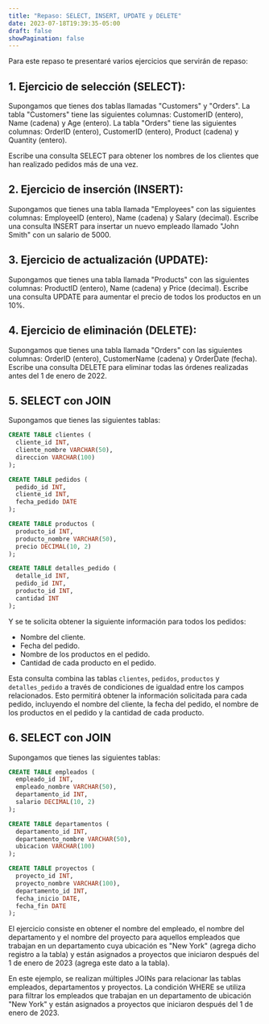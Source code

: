 ```yaml
---
title: "Repaso: SELECT, INSERT, UPDATE y DELETE"
date: 2023-07-18T19:39:35-05:00
draft: false
showPagination: false
---
```


Para este repaso te presentaré varios ejercicios que servirán de repaso:

## 1. Ejercicio de selección (SELECT):

Supongamos que tienes dos tablas llamadas "Customers" y "Orders". La tabla "Customers" tiene las siguientes columnas: CustomerID (entero), Name (cadena) y Age (entero). La tabla "Orders" tiene las siguientes columnas: OrderID (entero), CustomerID (entero), Product (cadena) y Quantity (entero).

Escribe una consulta SELECT para obtener los nombres de los clientes que han realizado pedidos más de una vez.

## 2. Ejercicio de inserción (INSERT):

Supongamos que tienes una tabla llamada "Employees" con las siguientes columnas: EmployeeID (entero), Name (cadena) y Salary (decimal).
Escribe una consulta INSERT para insertar un nuevo empleado llamado "John Smith" con un salario de 5000.

## 3. Ejercicio de actualización (UPDATE):

Supongamos que tienes una tabla llamada "Products" con las siguientes columnas: ProductID (entero), Name (cadena) y Price (decimal).
Escribe una consulta UPDATE para aumentar el precio de todos los productos en un 10%.

## 4. Ejercicio de eliminación (DELETE):

Supongamos que tienes una tabla llamada "Orders" con las siguientes columnas: OrderID (entero), CustomerName (cadena) y OrderDate (fecha).
Escribe una consulta DELETE para eliminar todas las órdenes realizadas antes del 1 de enero de 2022.

## 5. SELECT con JOIN

Supongamos que tienes las siguientes tablas:

```sql
CREATE TABLE clientes (
  cliente_id INT,
  cliente_nombre VARCHAR(50),
  direccion VARCHAR(100)
);

CREATE TABLE pedidos (
  pedido_id INT,
  cliente_id INT,
  fecha_pedido DATE
);

CREATE TABLE productos (
  producto_id INT,
  producto_nombre VARCHAR(50),
  precio DECIMAL(10, 2)
);

CREATE TABLE detalles_pedido (
  detalle_id INT,
  pedido_id INT,
  producto_id INT,
  cantidad INT
);
```

Y se te solicita obtener la siguiente información para todos los pedidos:

- Nombre del cliente.
- Fecha del pedido.
- Nombre de los productos en el pedido.
- Cantidad de cada producto en el pedido.

Esta consulta combina las tablas `clientes`, `pedidos`, `productos` y `detalles_pedido` a través de condiciones de igualdad entre los campos relacionados. Esto permitirá obtener la información solicitada para cada pedido, incluyendo el nombre del cliente, la fecha del pedido, el nombre de los productos en el pedido y la cantidad de cada producto.


## 6. SELECT con JOIN

Supongamos que tienes las siguientes tablas:

```sql
CREATE TABLE empleados (
  empleado_id INT,
  empleado_nombre VARCHAR(50),
  departamento_id INT,
  salario DECIMAL(10, 2)
);

CREATE TABLE departamentos (
  departamento_id INT,
  departamento_nombre VARCHAR(50),
  ubicacion VARCHAR(100)
);

CREATE TABLE proyectos (
  proyecto_id INT,
  proyecto_nombre VARCHAR(100),
  departamento_id INT,
  fecha_inicio DATE,
  fecha_fin DATE
);
```

El ejercicio consiste en obtener el nombre del empleado, el nombre del departamento y el nombre del proyecto para aquellos empleados que trabajan en un departamento cuya ubicación es "New York" (agrega dicho registro a la tabla) y están asignados a proyectos que iniciaron después del 1 de enero de 2023 (agrega este dato a la tabla).

En este ejemplo, se realizan múltiples JOINs para relacionar las tablas empleados, departamentos y proyectos. La condición WHERE se utiliza para filtrar los empleados que trabajan en un departamento de ubicación "New York" y están asignados a proyectos que iniciaron después del 1 de enero de 2023.